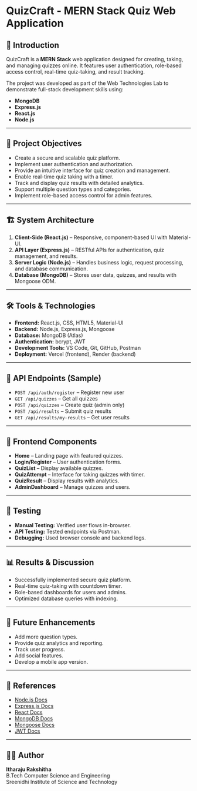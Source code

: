 # QuizCraft - MERN Stack Quiz Web Application

## 📌 Introduction
QuizCraft is a **MERN Stack** web application designed for creating, taking, and managing quizzes online. It features user authentication, role-based access control, real-time quiz-taking, and result tracking.

The project was developed as part of the Web Technologies Lab to demonstrate full-stack development skills using:
- **MongoDB**
- **Express.js**
- **React.js**
- **Node.js**

---

## 🎯 Project Objectives
- Create a secure and scalable quiz platform.
- Implement user authentication and authorization.
- Provide an intuitive interface for quiz creation and management.
- Enable real-time quiz taking with a timer.
- Track and display quiz results with detailed analytics.
- Support multiple question types and categories.
- Implement role-based access control for admin features.

---

## 🏗 System Architecture
1. **Client-Side (React.js)** – Responsive, component-based UI with Material-UI.
2. **API Layer (Express.js)** – RESTful APIs for authentication, quiz management, and results.
3. **Server Logic (Node.js)** – Handles business logic, request processing, and database communication.
4. **Database (MongoDB)** – Stores user data, quizzes, and results with Mongoose ODM.

---

## 🛠 Tools & Technologies
- **Frontend:** React.js, CSS, HTML5, Material-UI
- **Backend:** Node.js, Express.js, Mongoose
- **Database:** MongoDB (Atlas)
- **Authentication:** bcrypt, JWT
- **Development Tools:** VS Code, Git, GitHub, Postman
- **Deployment:** Vercel (frontend), Render (backend)

---

## 📂 API Endpoints (Sample)
- `POST /api/auth/register` – Register new user
- `GET /api/quizzes` – Get all quizzes
- `POST /api/quizzes` – Create quiz (admin only)
- `POST /api/results` – Submit quiz results
- `GET /api/results/my-results` – Get user results

---

## 🎨 Frontend Components
- **Home** – Landing page with featured quizzes.
- **Login/Register** – User authentication forms.
- **QuizList** – Display available quizzes.
- **QuizAttempt** – Interface for taking quizzes with timer.
- **QuizResult** – Display results with analytics.
- **AdminDashboard** – Manage quizzes and users.

---

## 🧪 Testing
- **Manual Testing:** Verified user flows in-browser.
- **API Testing:** Tested endpoints via Postman.
- **Debugging:** Used browser console and backend logs.

---

## 📊 Results & Discussion
- Successfully implemented secure quiz platform.
- Real-time quiz-taking with countdown timer.
- Role-based dashboards for users and admins.
- Optimized database queries with indexing.

---

## 🚀 Future Enhancements
- Add more question types.
- Provide quiz analytics and reporting.
- Track user progress.
- Add social features.
- Develop a mobile app version.

---

## 📜 References
- [Node.js Docs](https://nodejs.org/docs/)
- [Express.js Docs](https://expressjs.com/)
- [React Docs](https://react.dev/docs/)
- [MongoDB Docs](https://www.mongodb.com/docs/)
- [Mongoose Docs](https://mongoosejs.com/docs/)
- [JWT Docs](https://jwt.io/introduction/)

---

## 👩‍💻 Author
**Itharaju Rakshitha**  
B.Tech Computer Science and Engineering  
Sreenidhi Institute of Science and Technology
